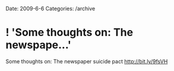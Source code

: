 Date: 2009-6-6
Categories: /archive

# ! 'Some thoughts on: The newspape...'

Some thoughts on: The newspaper suicide pact <a href="http://bit.ly/9fsVH" rel="nofollow">http://bit.ly/9fsVH</a>
